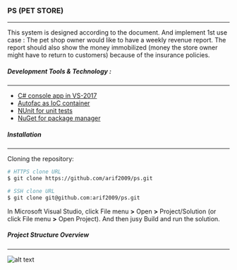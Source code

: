 ### PS (PET STORE)
---
This system is designed according to the document. And implement 1st use case : The pet shop owner would like to have a weekly revenue report. The report should also show the money immobilized (money the store owner might have to return to customers) because of the insurance policies.

##### Development Tools & Technology :
---
* [C# console app in VS-2017](https://docs.microsoft.com/en-us/visualstudio/get-started/csharp/tutorial-console?view=vs-2017)
* [Autofac as IoC container](https://autofac.org/)
* [NUnit for unit tests](https://nunit.org/)
* [NuGet for package manager](https://www.nuget.org/)

##### Installation
---
Cloning the repository:

```bash
# HTTPS clone URL
$ git clone https://github.com/arif2009/ps.git

# SSH clone URL
$ git clone git@github.com:arif2009/ps.git
```
In Microsoft Visual Studio, click File menu **>** Open **>** Project/Solution (or click File menu **>** Open Project). And then jusy Build and run the solution.

##### Project Structure Overview
---
![alt text](https://i.imgur.com/VgNZLAv.png "Project Structure")
